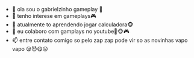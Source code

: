 - 👋 ola sou o gabrielzinho gameplay 👀
- 👀 tenho interese em gameplays​🎮​
- 🌱 atualmente to aprendendo jogar calculadora​🐵​
- 💞️ eu colaboro com gamplays no youtube👀​🐵​🎮​
- 📫 entre contato comigo so pelo zap zap pode vir so as novinhas vapo vapo ​😪​😈​😋​😝​

<!---
yusukehurameshi/yusukehurameshi is a ✨ special ✨ repository because its `README.md` (this file) appears on your GitHub profile.
You can click the Preview link to take a look at your changes.
--->
